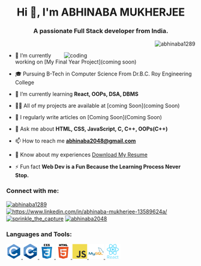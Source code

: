 <h1 align="center">Hi 👋, I'm ABHINABA MUKHERJEE</h1>
<h3 align="center">A passionate Full Stack developer from India.</h3>

<p align="right"> <img src="https://komarev.com/ghpvc/?username=abhinaba1289&label=Profile%20views&color=0e75b6&style=flat" alt="abhinaba1289" /> </p>
<img align = "right"  alt="coding" width="350"  src="https://github.com/Abhinaba1289/Abhinaba1289/assets/112745548/6c8c656e-4a4f-4681-9d0c-b25aac787a74" >


- 🔭 I’m currently working on [My Final Year Project](coming soon)
  
- 🎓 Pursuing B-Tech in Computer Science From Dr.B.C. Roy Engineering College 
  
- 🌱 I’m currently learning **React, OOPs, DSA, DBMS**

- 👨‍💻 All of my projects are available at [coming Soon](coming Soon)

- 📝 I regularly write articles on [Coming Soon](Coming Soon)

- 💬 Ask me about **HTML, CSS, JavaScript, C, C++, OOPs(C++)**

- 📫 How to reach me **abhinaba2048@gmail.com**

- 📄 Know about my experiences [Download My Resume](https://drive.google.com/file/d/1m14iLtkshYCyjBXggro1ArZz00SBg6nE/view)

- ⚡ Fun fact **Web Dev is a Fun Because the Learning Process Never Stop.**



<h3 align="left">Connect with me:</h3>
<p align="left">
<a href="https://twitter.com/abhinaba1289" target="blank"><img align="center" src="https://github.com/Abhinaba1289/Abhinaba1289/assets/112745548/bc12ea25-c1dc-438f-89af-f48bcb26e84c" alt="abhinaba1289"  width="40" /></a>
<a href="https://www.linkedin.com/in/abhinaba-mukherjee-13589624a/" target="blank"><img align="center" src="https://raw.githubusercontent.com/rahuldkjain/github-profile-readme-generator/master/src/images/icons/Social/linked-in-alt.svg" alt="https://www.linkedin.com/in/abhinaba-mukherjee-13589624a/" height="30" width="40" /></a>
<a href="https://instagram.com/sprinkle_the_capture" target="blank"><img align="center" src="https://raw.githubusercontent.com/rahuldkjain/github-profile-readme-generator/master/src/images/icons/Social/instagram.svg" alt="sprinkle_the_capture" height="30" width="40" /></a>
<a href="https://auth.geeksforgeeks.org/user/abhinaba2048" target="blank"><img align="center" src="https://raw.githubusercontent.com/rahuldkjain/github-profile-readme-generator/master/src/images/icons/Social/geeks-for-geeks.svg" alt="abhinaba2048" height="30" width="40" /></a>
</p>
<h3 align="left">Languages and Tools:</h3>
<p align="left"> <a href="https://www.cprogramming.com/" target="_blank" rel="noreferrer"> <img src="https://raw.githubusercontent.com/devicons/devicon/master/icons/c/c-original.svg" alt="c" width="40" height="40"/> </a> <a href="https://www.w3schools.com/cpp/" target="_blank" rel="noreferrer"> <img src="https://raw.githubusercontent.com/devicons/devicon/master/icons/cplusplus/cplusplus-original.svg" alt="cplusplus" width="40" height="40"/> </a> <a href="https://www.w3schools.com/css/" target="_blank" rel="noreferrer"> <img src="https://raw.githubusercontent.com/devicons/devicon/master/icons/css3/css3-original-wordmark.svg" alt="css3" width="40" height="40"/> </a> <a href="https://www.w3.org/html/" target="_blank" rel="noreferrer"> <img src="https://raw.githubusercontent.com/devicons/devicon/master/icons/html5/html5-original-wordmark.svg" alt="html5" width="40" height="40"/> </a> <a href="https://developer.mozilla.org/en-US/docs/Web/JavaScript" target="_blank" rel="noreferrer"> <img src="https://raw.githubusercontent.com/devicons/devicon/master/icons/javascript/javascript-original.svg" alt="javascript" width="40" height="40"/> </a> <a href="https://www.mysql.com/" target="_blank" rel="noreferrer"> <img src="https://raw.githubusercontent.com/devicons/devicon/master/icons/mysql/mysql-original-wordmark.svg" alt="mysql" width="40" height="40"/> </a> <a href="https://reactjs.org/" target="_blank" rel="noreferrer"> <img src="https://raw.githubusercontent.com/devicons/devicon/master/icons/react/react-original-wordmark.svg" alt="react" width="40" height="40"/> </a> </p>


